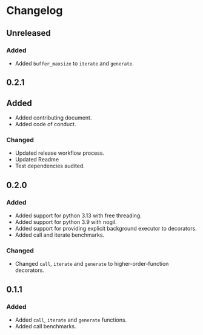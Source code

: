 
# Changelog

## Unreleased

### Added

* Added `buffer_maxsize` to `iterate` and `generate`.

## 0.2.1

## Added

* Added contributing document.
* Added code of conduct.

### Changed

* Updated release workflow process.
* Updated Readme
* Test dependencies audited.

## 0.2.0

### Added

* Added support for python 3.13 with free threading.
* Added support for python 3.9 with nogil.
* Added support for providing explicit background executor to decorators.
* Added call and iterate benchmarks.

### Changed

* Changed `call`, `iterate` and `generate` to higher-order-function decorators.

## 0.1.1

### Added

* Added `call`, `iterate` and `generate` functions.
* Added call benchmarks.
